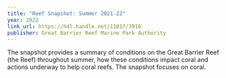 ```yaml
---
title: "Reef Snapshot: Summer 2021-22"
year: 2022
link_url: https://hdl.handle.net/11017/3916
publisher: Great Barrier Reef Marine Park Authority
---
```


The snapshot provides a summary of conditions on the Great Barrier Reef (the Reef) throughout summer, 
how these conditions impact coral and actions underway to help coral reefs. The snapshot focuses 
on coral.
